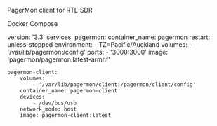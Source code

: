 PagerMon client for RTL-SDR

Docker Compose

version: '3.3'
services:
    pagermon:
        container_name: pagermon
        restart: unless-stopped
        environment:
            - TZ=Pacific/Auckland
        volumes:
            - '/var/lib/pagermon:/config'
        ports:
            - '3000:3000'
        image: 'pagermon/pagermon:latest-armhf'

    pagermon-client:
        volumes:
            - '/var/lib/pagermon/client:/pagermon/client/config'
        container_name: pagermon-client
        devices:
            - /dev/bus/usb
        network_mode: host
        image: pagermon-client:latest

